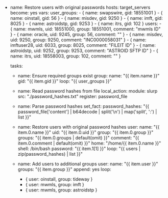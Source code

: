 - name: Restore users with original passwords
  hosts: target_servers
  become: yes
  vars:
    user_groups:
      - { name: swapswire, gid: 18551001 }
      - { name: oinstall, gid: 56 }
      - { name: misdev, gid: 9250 }
      - { name: imft, gid: 8025 }
      - { name: astroidstp, gid: 9253 }
      - { name: itrs, gid: 102 }
    users:
      - { name: mwmls, uid: 18551000, group: 18551001, comment: "mwmls ID" }
      - { name: oracle, uid: 9245, group: 56, comment: "" }
      - { name: misdev, uid: 9250, group: 9250, comment: "INC0000058031" }
      - { name: imftuser28, uid: 6033, group: 8025, comment: "FILEIT ID" }
      - { name: astroidstp, uid: 9252, group: 9253, comment: "ASTROID SFTP ID" }
      - { name: itrs, uid: 18558003, group: 102, comment: "" }

  tasks:
    - name: Ensure required groups exist
      group:
        name: "{{ item.name }}"
        gid: "{{ item.gid }}"
      loop: "{{ user_groups }}"

    - name: Read password hashes from file
      local_action:
        module: slurp
        src: "./password_hashes.txt"
      register: password_file

    - name: Parse password hashes
      set_fact:
        password_hashes: "{{ password_file['content'] | b64decode | split('\n') | map('split', ':') | list }}"

    - name: Restore users with original password hashes
      user:
        name: "{{ item.0.name }}"
        uid: "{{ item.0.uid }}"
        group: "{{ item.0.group }}"
        groups: "{{ item.0.groups | default(omit) }}"
        comment: "{{ item.0.comment | default(omit) }}"
        home: "/home/{{ item.0.name }}"
        shell: /bin/bash
        password: "{{ item.1[1] }}"
      loop: "{{ users | zip(password_hashes) | list }}"

    - name: Add users to additional groups
      user:
        name: "{{ item.user }}"
        groups: "{{ item.group }}"
        append: yes
      loop:
        - { user: oinstall, group: tideway }
        - { user: mwmls, group: imft }
        - { user: mwmls, group: astroidstp }